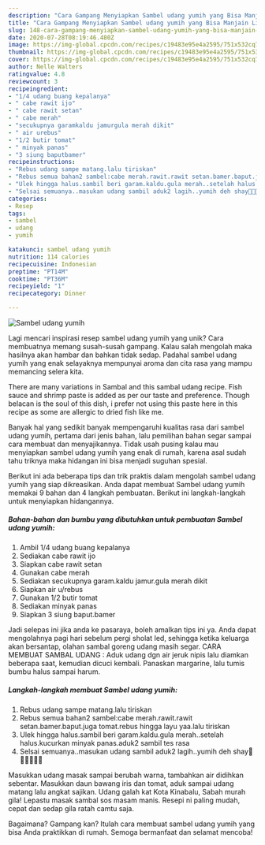 ```yaml
---
description: "Cara Gampang Menyiapkan Sambel udang yumih yang Bisa Manjain Lidah"
title: "Cara Gampang Menyiapkan Sambel udang yumih yang Bisa Manjain Lidah"
slug: 148-cara-gampang-menyiapkan-sambel-udang-yumih-yang-bisa-manjain-lidah
date: 2020-07-28T08:19:46.480Z
image: https://img-global.cpcdn.com/recipes/c19483e95e4a2595/751x532cq70/sambel-udang-yumih-foto-resep-utama.jpg
thumbnail: https://img-global.cpcdn.com/recipes/c19483e95e4a2595/751x532cq70/sambel-udang-yumih-foto-resep-utama.jpg
cover: https://img-global.cpcdn.com/recipes/c19483e95e4a2595/751x532cq70/sambel-udang-yumih-foto-resep-utama.jpg
author: Nelle Walters
ratingvalue: 4.8
reviewcount: 3
recipeingredient:
- "1/4 udang buang kepalanya"
- " cabe rawit ijo"
- " cabe rawit setan"
- " cabe merah"
- "secukupnya garamkaldu jamurgula merah dikit"
- " air urebus"
- "1/2 butir tomat"
- " minyak panas"
- "3 siung baputbamer"
recipeinstructions:
- "Rebus udang sampe matang.lalu tiriskan"
- "Rebus semua bahan2 sambel:cabe merah.rawit.rawit setan.bamer.baput.juga tomat.rebus hingga layu yaa.lalu tiriskan"
- "Ulek hingga halus.sambil beri garam.kaldu.gula merah..setelah halus.kucurkan minyak panas.aduk2 sambil tes rasa"
- "Selsai semuanya..masukan udang sambil aduk2 lagih..yumih deh shay🤗🤗🤗🤤🤤🤤"
categories:
- Resep
tags:
- sambel
- udang
- yumih

katakunci: sambel udang yumih 
nutrition: 114 calories
recipecuisine: Indonesian
preptime: "PT14M"
cooktime: "PT36M"
recipeyield: "1"
recipecategory: Dinner

---
```



![Sambel udang yumih](https://img-global.cpcdn.com/recipes/c19483e95e4a2595/751x532cq70/sambel-udang-yumih-foto-resep-utama.jpg)

Lagi mencari inspirasi resep sambel udang yumih yang unik? Cara membuatnya memang susah-susah gampang. Kalau salah mengolah maka hasilnya akan hambar dan bahkan tidak sedap. Padahal sambel udang yumih yang enak selayaknya mempunyai aroma dan cita rasa yang mampu memancing selera kita.

There are many variations in Sambal and this sambal udang recipe. Fish sauce and shrimp paste is added as per our taste and preference. Though belacan is the soul of this dish, i prefer not using this paste here in this recipe as some are allergic to dried fish like me.

Banyak hal yang sedikit banyak mempengaruhi kualitas rasa dari sambel udang yumih, pertama dari jenis bahan, lalu pemilihan bahan segar sampai cara membuat dan menyajikannya. Tidak usah pusing kalau mau menyiapkan sambel udang yumih yang enak di rumah, karena asal sudah tahu triknya maka hidangan ini bisa menjadi suguhan spesial.


Berikut ini ada beberapa tips dan trik praktis dalam mengolah sambel udang yumih yang siap dikreasikan. Anda dapat membuat Sambel udang yumih memakai 9 bahan dan 4 langkah pembuatan. Berikut ini langkah-langkah untuk menyiapkan hidangannya.

<!--inarticleads1-->

##### Bahan-bahan dan bumbu yang dibutuhkan untuk pembuatan Sambel udang yumih:

1. Ambil 1/4 udang buang kepalanya
1. Sediakan  cabe rawit ijo
1. Siapkan  cabe rawit setan
1. Gunakan  cabe merah
1. Sediakan secukupnya garam.kaldu jamur.gula merah dikit
1. Siapkan  air u/rebus
1. Gunakan 1/2 butir tomat
1. Sediakan  minyak panas
1. Siapkan 3 siung baput.bamer


Jadi selepas ini jika anda ke pasaraya, boleh amalkan tips ini ya. Anda dapat mengolahnya pagi hari sebelum pergi sholat Ied, sehingga ketika keluarga akan bersantap, olahan sambal goreng udang masih segar. CARA MEMBUAT SAMBAL UDANG : Aduk udang dgn air jeruk nipis lalu diamkan beberapa saat, kemudian dicuci kembali. Panaskan margarine, lalu tumis bumbu halus sampai harum. 

<!--inarticleads2-->

##### Langkah-langkah membuat Sambel udang yumih:

1. Rebus udang sampe matang.lalu tiriskan
1. Rebus semua bahan2 sambel:cabe merah.rawit.rawit setan.bamer.baput.juga tomat.rebus hingga layu yaa.lalu tiriskan
1. Ulek hingga halus.sambil beri garam.kaldu.gula merah..setelah halus.kucurkan minyak panas.aduk2 sambil tes rasa
1. Selsai semuanya..masukan udang sambil aduk2 lagih..yumih deh shay🤗🤗🤗🤤🤤🤤


Masukkan udang masak sampai berubah warna, tambahkan air didihkan sebentar. Masukkan daun bawang iris dan tomat, aduk sampai udang matang lalu angkat sajikan. Udang galah kat Kota Kinabalu, Sabah murah gila! Lepastu masak sambal sos masam manis. Resepi ni paling mudah, cepat dan sedap gila ratah camtu saja. 

Bagaimana? Gampang kan? Itulah cara membuat sambel udang yumih yang bisa Anda praktikkan di rumah. Semoga bermanfaat dan selamat mencoba!
